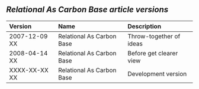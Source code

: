 ﻿## ***Relational As Carbon Base article versions***


|**Version**|**Name**|**Description**|
| :- | :- | :- |
|2007-12-09 XX|Relational As Carbon Base|Throw-together of ideas|
|2008-04-14 XX|Relational As Carbon Base|Before get clearer view|
|XXXX-XX-XX XX|Relational As Carbon Base|Development version|


